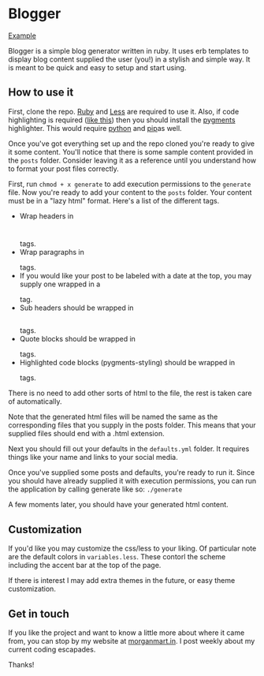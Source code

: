 # Blogger
[Example](http://morganmart.in/blog/)

Blogger is a simple blog generator written in ruby. It uses erb templates to display blog content supplied the user (you!) in a stylish and simple way. It is meant to be quick and easy to setup and start using.

## How to use it

First, clone the repo. [Ruby](https://www.ruby-lang.org/en/) and [Less](http://lesscss.org/) are required to use it. Also, if code highlighting is required ([like this](https://camo.githubusercontent.com/a946613f77ac8eb7987446b5f4ef325844817480/68747470733a2f2f646c2e64726f70626f7875736572636f6e74656e742e636f6d2f732f6f707062373572356c35726762376d2f73637265656e73686f742e706e67)) then you should install the [pygments](http://pygments.org/) highlighter. This would require [python](https://www.python.org/) and [pip](https://pypi.python.org/pypi/pip)as well.

Once you've got everything set up and the repo cloned you're ready to give it some content. You'll notice that there is some sample content provided in the `posts` folder. Consider leaving it as a reference until you understand how to format your post files correctly.

First, run `chmod + x generate` to add execution permissions to the `generate` file. Now you're ready to add your content to the `posts` folder. Your content must be in a "lazy html" format. Here's a list of the different tags.

* Wrap headers in <h1></h1> tags.
* Wrap paragraphs in <p></p> tags.
* If you would like your post to be labeled with a date at the top, you may supply one wrapped in a <p class="date"></p> tag.
* Sub headers should be wrapped in <h2></h2> tags.
* Quote blocks should be wrapped in <p class="quote"></p> tags.
* Highlighted code blocks (pygments-styling) should be wrapped in <p class="code"></p> tags.

There is no need to add other sorts of html to the file, the rest is taken care of automatically.

Note that the generated html files will be named the same as the corresponding files that you supply in the posts folder. This means that your supplied files should end with a .html extension.

Next you should fill out your defaults in the `defaults.yml` folder. It requires things like your name and links to your social media.

Once you've supplied some posts and defaults, you're ready to run it. Since you should have already supplied it with execution permissions, you can run the application by calling generate like so: `./generate`

A few moments later, you should have your generated html content.

## Customization


If you'd like you may customize the css/less to your liking. Of particular note are the default colors in `variables.less`. These contorl the scheme including the accent bar at the top of the page.

If there is interest I may add extra themes in the future, or easy theme customization.

## Get in touch

If you like the project and want to know a little more about where it came from, you can stop by my website at [morganmart.in](www.morganmart.in). I post weekly about my current coding escapades.

Thanks!
